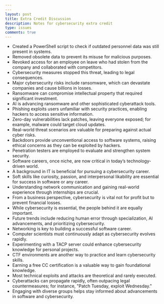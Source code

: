 ```yaml
---
---
layout: post  
title: Extra Credit Discussion
description: Notes for cybersecurity extra credit
type: issues  
comments: true  
---
```


- Created a PowerShell script to check if outdated personnel data was still present in systems.
- Removed obsolete data to prevent its misuse for malicious purposes.
- Revoked access for an employee on leave who had stolen from the company and collaborated with competitors.
- Cybersecurity measures stopped this threat, leading to legal consequences.
- Major cybersecurity risks include ransomware, which can devastate companies and cause billions in losses.
- Ransomware can compromise intellectual property that required significant investment.
- AI is advancing ransomware and other sophisticated cyberattack tools.
- Phishing exploits users unfamiliar with security practices, enabling hackers to access sensitive information.
- Zero-day vulnerabilities lack patches, leaving everyone exposed; for example, malware could target cloud updates.
- Real-world threat scenarios are valuable for preparing against actual cyber risks.
- Backdoors provide unconventional access to software systems, raising ethical concerns as they can be exploited by hackers.
- Penetration testers are employed to evaluate and strengthen system security.
- Software careers, once niche, are now critical in today’s technology-driven world.
- A background in IT is beneficial for pursuing a cybersecurity career.
- Soft skills like curiosity, passion, and interpersonal likability are essential for success in software or any career.
- Understanding network communication and gaining real-world experience through internships are crucial.
- From a business perspective, cybersecurity is vital not for profit but to prevent financial losses.
- While cybersecurity is essential, the people behind it are equally important.
- Future trends include reducing human error through specialization, AI advancements, and prioritizing cybersecurity.
- Networking is key to building a successful software career.
- Computer scientists must continuously adapt as cybersecurity evolves rapidly.
- Experimenting with a TACP server could enhance cybersecurity knowledge for personal projects.
- CTF environments are another way to practice and learn cybersecurity skills.
- Earning a free CC certification is a valuable way to gain foundational knowledge.
- Most technical exploits and attacks are theoretical and rarely executed.
- Cyberattacks can propagate rapidly, often outpacing legal countermeasures; for instance, "Patch Tuesday, exploit Wednesday."
- Engaging with diverse groups helps stay informed about advancements in software and cybersecurity.